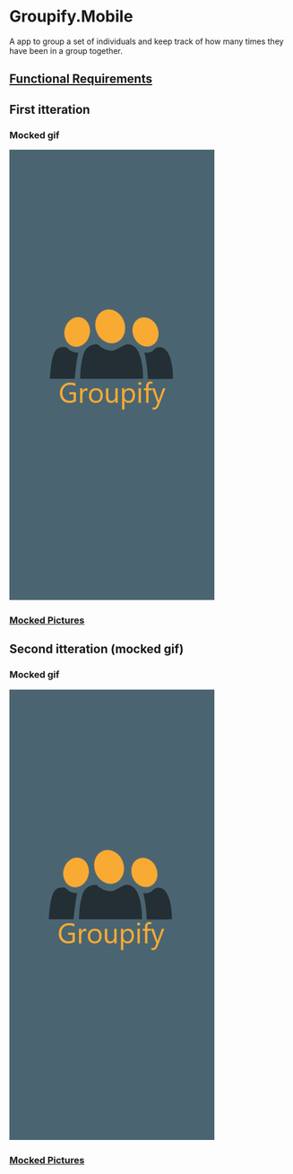# Groupify.Mobile

A app to group a set of individuals and keep track of how many times they have been in a group together. 

## [Functional Requirements](https://github.com/haavamoa/Groupify.Mobile/issues/1) 

## First itteration
### Mocked gif

![first](https://raw.githubusercontent.com/haavamoa/Groupify.Mobile/master/assets/gifs/firstItteration.gif) 

### [Mocked Pictures](https://github.com/haavamoa/Groupify.Mobile/tree/master/assets/pictures/FirstItteration)

## Second itteration (mocked gif)
### Mocked gif
![second](https://raw.githubusercontent.com/haavamoa/Groupify.Mobile/master/assets/gifs/secondItteration.gif) 

### [Mocked Pictures](https://github.com/haavamoa/Groupify.Mobile/tree/master/assets/pictures/SecondItteration)
